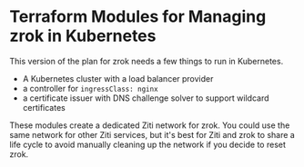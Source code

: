 # Terraform Modules for Managing zrok in Kubernetes

This version of the plan for zrok needs a few things to run in Kubernetes.

* A Kubernetes cluster with a load balancer provider
* a controller for `ingressClass: nginx`
* a certificate issuer with DNS challenge solver to support wildcard certificates 

These modules create a dedicated Ziti network for zrok. You could use the same network for other Ziti services, but it's best for Ziti and zrok to share a life cycle to avoid manually cleaning up the network if you decide to reset zrok.
